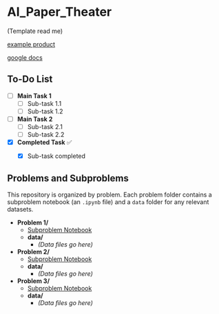 # AI_Paper_Theater

(Template read me) 

[example product](https://www.youtube.com/watch?v=ndvFYyMJpDI)

[google docs](https://docs.google.com/document/d/1s_7PBN98MR_9QOTnMm6KD0d7QEiBQmDxHr9P2czCZdw/edit?usp=sharing)

## To-Do List

- [ ] **Main Task 1**
  - [ ] Sub-task 1.1
  - [ ] Sub-task 1.2
- [ ] **Main Task 2**
  - [ ] Sub-task 2.1
  - [ ] Sub-task 2.2
- [x] **Completed Task** ✅
  - [x] Sub-task completed


## Problems and Subproblems

This repository is organized by problem. Each problem folder contains a subproblem notebook (an `.ipynb` file) and a `data` folder for any relevant datasets.

- **Problem 1/**
  - [Subproblem Notebook](./Problem1/subproblem.ipynb)
  - **data/**
    - *(Data files go here)*
- **Problem 2/**
  - [Subproblem Notebook](./Problem2/subproblem.ipynb)
  - **data/**
    - *(Data files go here)*
- **Problem 3/**
  - [Subproblem Notebook](./Problem3/subproblem.ipynb)
  - **data/**
    - *(Data files go here)*
